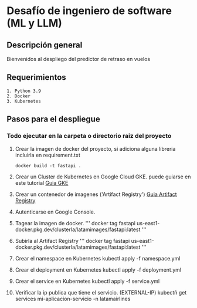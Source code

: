 # Desafío de ingeniero de software (ML y LLM)

## Descripción general

Bienvenidos al despliego del predictor de retraso en vuelos

## Requerimientos 
    1. Python 3.9
    2. Docker
    3. Kubernetes

## Pasos para el despliegue
### Todo ejecutar en la carpeta o directorio raiz del proyecto

1. Crear la imagen de docker del proyecto, si adiciona alguna libreria incluirla en requirement.txt


    ```docker build -t fastapi .```

2. Crear un Cluster de Kubernetes en Google Cloud GKE. puede guiarse en este tutorial
    [Guia GKE](https://cloud.google.com/kubernetes-engine/docs/how-to/creating-a-regional-cluster?hl=es-419)

3. Crear un contenedor de imagenes ('Artifact Registry')
    [Guia Artifact Registry](https://cloud.google.com/artifact-registry?hl=es-419)

4. Autenticarse en Google Console.

5. Tagear la imagen de docker.
    '''
    docker tag fastapi us-east1-docker.pkg.dev/clusterla/latamimages/fastapi:latest
    '''

6. Subirla al Artifact Registry
    '''
    docker tag fastapi us-east1-docker.pkg.dev/clusterla/latamimages/fastapi:latest
    '''

7. Crear el namespace en Kubernetes
    kubectl apply -f namespace.yml
8. Crear el deployment en Kubernetes
    kubectl apply -f deployment.yml

9. Crear el service en Kubernetes
    kubectl apply -f service.yml

10. Verificar la ip publica que tiene el servicio.  (EXTERNAL-IP)
    kubectñ get services mi-aplicacion-servicio -n latamairlines






